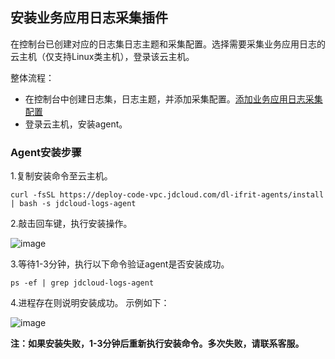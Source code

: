 ## 安装业务应用日志采集插件 

在控制台已创建对应的日志集日志主题和采集配置。选择需要采集业务应用日志的云主机（仅支持Linux类主机），登录该云主机。

整体流程：

- 在控制台中创建日志集，日志主题，并添加采集配置。[添加业务应用日志采集配置](https://docs.jdcloud.com/cn/log-service/customlog)
- 登录云主机，安装agent。

### Agent安装步骤

1.复制安装命令至云主机。  

`curl -fsSL https://deploy-code-vpc.jdcloud.com/dl-ifrit-agents/install | bash -s jdcloud-logs-agent`

2.敲击回车键，执行安装操作。   
 	
 ![image](https://raw.githubusercontent.com/jdcloudcom/cn/zhangwenjie-only/image/LogService/LogCollection/logs-agent-install-1.png)
  
3.等待1-3分钟，执行以下命令验证agent是否安装成功。

`ps -ef | grep jdcloud-logs-agent`

4.进程存在则说明安装成功。 示例如下： 

 ![image](https://raw.githubusercontent.com/jdcloudcom/cn/zhangwenjie-only/image/LogService/LogCollection/logs-agent-install-2.png)

**注：如果安装失败，1-3分钟后重新执行安装命令。多次失败，请联系客服。**
